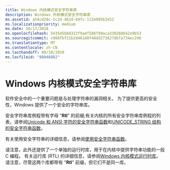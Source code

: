 ```yaml
---
title: Windows 内核模式安全字符串库
description: Windows 内核模式安全字符串库
ms.assetid: a54cd20c-2c2d-462d-b9fc-112e99562e52
ms.localizationpriority: medium
ms.date: 10/17/2018
ms.openlocfilehash: 543545b68322f9a4f586f99aca330268642e9b53
ms.sourcegitcommit: c988fbf21b2d46140f40dd273627dbfa734ec296
ms.translationtype: MT
ms.contentlocale: zh-CN
ms.lasthandoff: 08/10/2020
ms.locfileid: "88048882"
---
```

# <a name="windows-kernel-mode-safe-string-library"></a>Windows 内核模式安全字符串库


软件安全中的一个重要问题是与处理字符串的漏洞相关。 为了提供更高的安全性，Windows 提供了一个安全的字符串库。

安全字符串库例程带有字母 "**Rtl**" 的前缀;有关内核的所有安全字符串库例程的列表，请参阅[Unicode 和 ANSI 字符的安全字符串函数](https://docs.microsoft.com/windows-hardware/drivers/ddi/_kernel/#safe-string-functions-for-unicode-and-ansi-characters)和[UNICODE_STRING 结构的安全字符串函数](https://docs.microsoft.com/windows-hardware/drivers/ddi/_kernel/#safe-string-functions-for-unicode_string-structures)。

有关使用安全字符串的详细信息，请参阅[使用安全字符串函数](using-safe-string-functions.md)。

请注意，此外还提供了一个单独的运行时库，用于在内核中提供字符串功能的一般 C 编程。 有关运行库 (RTL) 的详细信息，请参阅[Windows 内核模式运行时库](windows-kernel-mode-run-time-library.md)。 请注意，尽管这两个库都带有 "**Rtl**" 前缀，但它们不是同一库。

 

 




